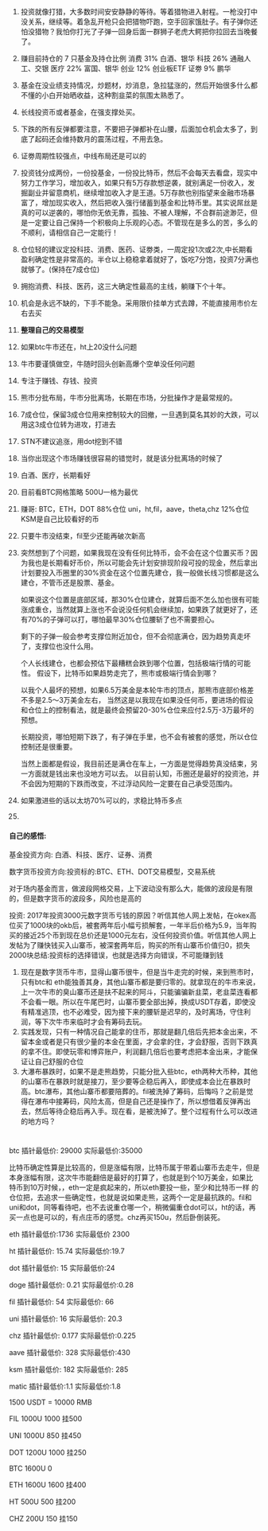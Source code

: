1. 投资就像打猎，大多数时间安安静静的等待。等着猎物进入射程。一枪没打中没关系，继续等。着急乱开枪只会把猎物吓跑，空手回家饿肚子。有子弹你还怕没猎物？我怕你打光了子弹一回身后面一群狮子老虎大鳄把你拉回去当晚餐了。

2. 赚目前持仓的 7 只基金及持仓比例
   消费 31% 白酒、银华
   科技 26% 通融人工、交银
   医疗 22% 富国、银华
   创业 12% 创业板ETF
   证劵 9% 鹏华
   
3. 基金在没业绩支持情况，炒题材，炒消息，急拉猛涨的，然后开始很多什么都不懂的小白开始晒收益，这种割韭菜的氛围太熟悉了。

4. 长线投资币或者基金，在强支撑处买。

5. 下跌的所有反弹都要注意，不要把子弹都补在山腰，后面加仓机会太多了，到底了起码还会维持数月的震荡过程，不用去急。

6. 证劵周期性较强点，中线布局还是可以的

7. 投资钱分成两份，一份投基金，一份投比特币，然后不会每天去看盘，现实中努力工作学习，增加收入，如果只有5万存款想逆袭，就别满足一份收入，发掘副业并留意商机，继续增加收入才是王道。5万存款也别指望来金融市场暴富了，增加现实收入，然后把收入强行储蓄到基金和比特币里。其实说屌丝是真的可以逆袭的，哪怕你无依无靠，孤独、不被人理解，不合群前途渺茫，但是一定要让自己保持一个积极向上乐观的心态。不管现在是多么的苦，多么的不顺利，请相信自己一定能行！

8. 仓位轻的建议定投科技、消费、医药、证劵类，一周定投1次或2次,中长期看盈利确定性是非常高的。半仓以上稳稳拿着就好了，饭吃7分饱，投资7分满也就够了。 ​​​​(保持在7成仓位)

9. 拥抱消费、科技、医药，这三大确定性最高的主线，躺赚下个十年。

10. 机会是永远不缺的，下手不能急。采用限价挂单方式去蹲，不能直接用市价左右去买

11. **整理自己的交易模型**

12. 如果btc牛市还在，ht上20没什么问题

13. 牛市要谨慎做空，牛随时回头创新高爆个空单没任何问题

14. 专注于赚钱、存钱、投资

15. 熊市分批布局，牛市分批离场，长期在市场，分批操作才是最常规的。

16. 7成仓位，保留3成仓位用来控制较大的回撤，一旦遇到莫名其妙的大跌，可以用这3成仓位转为进攻，打进去

17. STN不建议追涨，用dot挖到不错

18. 当你出现这个市场赚钱很容易的错觉时，就是该分批离场的时候了

19. 白酒、医疗，长期看好

20. 目前看BTC网格策略 500U一格为最优

21. 赚哥: BTC，ETH，DOT 88%仓位
    uni，ht,fil，aave，theta,chz 12%仓位
    KSM是自己比较看好的币
    
22. 只要牛市没结束，fil至少还能再破次新高

23. 突然想到了个问题，如果我现在没有任何比特币，会不会在这个位置买币？因为我也是长期看好币价，所以可能会先计划安排现阶段可投的现金，然后拿出计划要投入币圈里的30%资金在这个位置先建仓，我一般做长线习惯都是这么建仓，不管币还是股票、基金。

    如果说这个位置是底部区域，那30%仓位建仓，就算后面不怎么加也很有可能涨成重仓，当然就算上涨也不会说没任何机会继续加，如果跌了就更好了，还有70%的子弹可以打，哪怕最早30%仓位腰斩了也不需要担心。

    剩下的子弹一般会参考支撑位附近加仓，但不会彻底满仓，因为趋势真走坏了，支撑位也没什么用。

    个人长线建仓，也都会预估下最糟糕会跌到哪个位置，包括极端行情的可能性。
    假设下，比特币如果趋势走完了，熊市或极端行情会到哪？

    以我个人最坏的预想，如果6.5万美金是本轮牛市的顶点，那熊市底部价格差不多是2.5～3万美金左右，
    当然这是以我现在如果没任何币，要进场的假设和仓位上的控制看法，就是最终会预留20-30%仓位来应付2.5万-3万最坏的预想。

    长期投资，哪怕短期下跌了，有子弹在手里，也不会有被套的感觉，所以仓位控制还是很重要。

    当然上面都是假设，我目前还是满仓在车上，一方面是觉得趋势真没结束，另一方面就是钱出来也没地方可以去。
    以目前认知，币圈还是最好的投资池，并不会因为短期的下跌而改变，不过浮动风险一定要在自己承受范围内。
    
24. 如果激进些的话以太坊70%可以的，求稳比特币多点

25. 





#### 自己的感悟:

基金投资方向: 白酒、科技、医疗、证券、消费

数字货币投资方向:投资标的:BTC、ETH、DOT交易模型，交易系统

对于场内基金而言，做波段网格交易，上下波动没有那么大，能做的波段是有限的，但是数字货币的波段多，风险也是高的


投资: 2017年投资3000元数字货币亏钱的原因？听信其他人网上发帖，在okex高位买了1000块的okb后，被套两年后小幅亏损解套，一年半后价格为5.9，当年购买的接近25个币到现在总价还是1000元左右，没任何投资价值。听信其他人网上发帖为了赚快钱买入山寨币，被深套两年后，购买的所有山寨币价值归0，损失2000块总结:投资标的选择错误，也就是选择方向错误，不可能赚到钱



1. 现在是数字货币牛市，显得山寨币很牛，但是当牛走完的时候，来到熊市时，只有btc和 eth能独善其身，其他山寨币都是要归零的。就拿现在的牛市来说，上一次牛市的臭山寨币还是扶不起来的阿斗，只能骗骗新韭菜，老韭菜连看都不会看一眼。所以在牛尾巴时，山寨币要全部出掉，换成USDT存着，即使没有精准逃顶，也不必难受，因为接下来的腰斩是迟早的，及时离场，守住利润，等下次牛市来临时才会有筹码去玩。
2. 实践发现，只有一种情况自己能拿的住币，那就是翻几倍后先把本金出来，不留本金或者是只有很少量的本金在里面，才会拿的住，才会舒服，否则下跌真的拿不住。即使玩零和博弈账户，利润翻几倍后也要考虑把本金出来，才能保证让自己舒服的仓位
3. 大瀑布暴跌时，如果不是走熊趋势，只能分批入些btc，eth两种大币种，其他的山寨币在暴跌时就是接刀，至少要等企稳后再入，即使成本会比在暴跌时高。btc瀑布，其他山寨币都要陪葬的。fil被洗掉了筹码，后悔吗？之前是觉得在瀑布中接筹码，风险太高，但是自己还是操作了，所以想借着反弹再出去，然后等待企稳后再入手。现在看，是被洗掉了。整个过程有什么可以改进的地方吗？

# 

btc 插针最低价: 29000 实际最低价:35000

比特币确定性算是比较高的，但是涨幅有限，比特币属于带着山寨币去走牛，但是本身涨幅有限，这次牛市能翻倍是最好的打算了，也就是到个10万美金，如果比特币到10万时候，，eth一定是疯起来的，所以eth要投一些，至少和比特币一样 的仓位把，去追求一些确定性，也就是说如果走熊，这两个一定是最抗跌的。fil和uni和dot，同等看待吧，也不去说重仓哪一个，稍微偏重仓dot可以，ht的话，再买一点也是可以的，有点庄币的感觉。chz再买150u，然后卧倒装死。

eth 插针最低价:1736  实际最低价 2300

ht 插针最低价: 15.74 实际最低价:19.7

dot 插针最低价: 15   实际最低价:24

doge 插针最低价: 0.21   实际最低价:0.28

fil 插针最低价: 54    实际最低价: 66

uni 插针最低价: 16    实际最低价: 20.3

chz 插针最低价: 0.177  实际最低价:0.225

aave 插针最低价: 328   实际最低价:430

ksm 插针最低价: 182    实际最低价: 285

matic 插针最低价:1.1   实际最低价:1.8



1500 USDT  = 10000 RMB



FIL 1000U 1000  挂500

UNI 1000U 850   挂450

DOT 1200U 1000  挂250

BTC 1600U  0

ETH 1600U 1600  挂400

HT  500U  500   挂200

CHZ 200U  150   挂150







